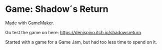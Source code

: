 # Game: Shadow´s Return

Made with GameMaker.

Go test the game on here:
https://denispivo.itch.io/shadowsreturn

Started with a game for a Game Jam, but had too less time to spend on it.
